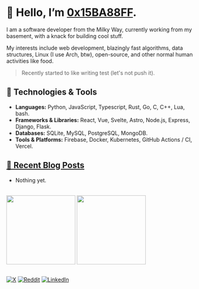 # 👋 Hello, I’m [0x15BA88FF](https://pascall-dev.vercel.app).

I am a software developer from the Milky Way, currently working from my basement, with a knack for building cool stuff.

My interests include web development, blazingly fast algorithms, data structures, Linux (I use Arch, btw), open-source, and other normal human activities like food.
> Recently started to like writing test (let's not push it).

## 🔧 Technologies & Tools

- **Languages:** Python, JavaScript, Typescript, Rust, Go, C, C++, Lua, bash.
- **Frameworks & Libraries:** React, Vue, Svelte, Astro, Node.js, Express, Django, Flask.
- **Databases:** SQLite, MySQL, PostgreSQL, MongoDB.
- **Tools & Platforms:** Firebase, Docker, Kubernetes, GitHub Actions / CI, Vercel.

## [📝 Recent Blog Posts](https://0x15ba88ff.github.io/logs/)

- Nothing yet.

<br/>

<div>
  <img height=180 align="center" src="https://github-readme-stats.vercel.app/api/top-langs?username=0x15ba88ff&layout=compact&langs_count=8&theme=transparent&border_color=15ba88ff&title_color=15ba88ff&icon_color=15ba88ff"/>
  <img height=180 align="center" src="https://github-readme-stats.vercel.app/api?username=0x15ba88ff&hide_rank=false&show_icons=true&theme=transparent&border_color=15ba88ff&title_color=15ba88ff&icon_color=15ba88ff"/>
</div>

<br/>

[![X](https://img.shields.io/badge/X-%23000000.svg?style=for-the-badge&logo=X&logoColor=white)](https://x.com/0x15BA88FF)
[![Reddit](https://img.shields.io/badge/Reddit-FF4500?style=for-the-badge&logo=reddit&logoColor=white)](https://www.reddit.com/user/15ba88)
[![LinkedIn](https://img.shields.io/badge/linkedin-%230077B5.svg?style=for-the-badge&logo=linkedin&logoColor=white)](https://www.linkedin.com/in/pascall-de-creator)

